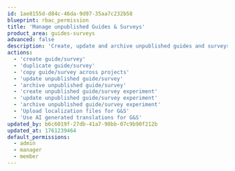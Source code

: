 ```yaml
---
id: 1ae8155d-d84c-46da-9d97-35aa7c232b58
blueprint: rbac_permission
title: 'Manage unpublished Guides & Surveys'
product_area: guides-surveys
advanced: false
description: 'Create, update and archive unpublished guides and surveys'
actions:
  - 'create guide/survey'
  - 'duplicate guide/survey'
  - 'copy guide/survey across projects'
  - 'update unpublished guide/survey'
  - 'archive unpublished guide/survey'
  - 'create unpublished guide/survey experiment'
  - 'update unpublished guide/survey experiment'
  - 'archive unpublished guide/survey experiment'
  - 'Upload localization files for G&S'
  - 'Use AI generated translations for G&S'
updated_by: b6c6019f-27db-41a7-98bb-07c9b90f212b
updated_at: 1761239464
default_permissions:
  - admin
  - manager
  - member
---
```

